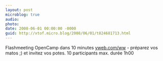 ```yaml
---
layout: post
microblog: true
audio: 
photo: 
date: 2008-06-01 00:00:00 -0000
guid: http://xtof.micro.blog/2008/06/01/t824681713.html
---
```

Flashmeeting OpenCamp dans 10 minutes [yweb.com/ww](http://yweb.com/ww) - préparez vos matos ;) et invitez vos potes. 10 participants max. durée 1h00
